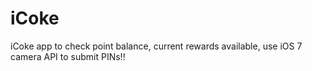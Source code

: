 iCoke
=====

iCoke app to check point balance, current rewards available, use iOS 7 camera API to submit PINs!!
